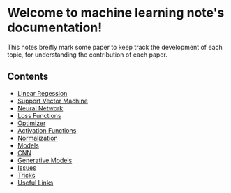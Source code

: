 Welcome to machine learning note's documentation!
=================================================

This notes breifly mark some paper to keep track the development of each topic, for understanding the contribution of each paper.

Contents
--------

* [Linear Regession](/basic/linear_regression.md)
* [Support Vector Machine](/basic/svm.md)
* [Neural Network](/basic/neural_network.md)
* [Loss Functions](/basic/loss_functions.md)  
* [Optimizer](/basic/optimizer.md)  
* [Activation Functions](/basic/activation_functions.md)  
* [Normalization](/basic/normalization.md) 
* [Models](/basic/basic_models.md)
* [CNN](/CNN/index.md)
* [Generative Models](/generative_models.md)
* [Issues](/issue.md)
* [Tricks](/tricks.md)
* [Useful Links](useful_links.md)
